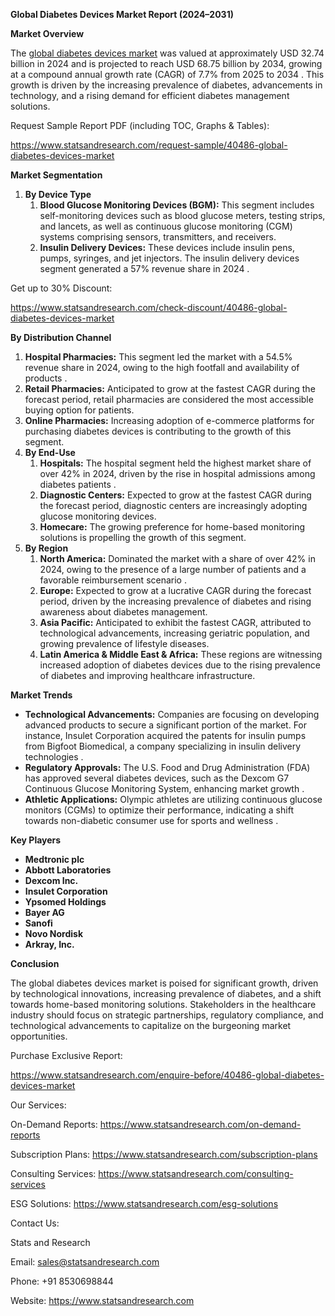 ﻿**Global Diabetes Devices Market Report (2024–2031)**

**Market Overview**

The [global diabetes devices market](https://www.statsandresearch.com/report/40486-global-diabetes-devices-market) was valued at approximately USD 32.74 billion in 2024 and is projected to reach USD 68.75 billion by 2034, growing at a compound annual growth rate (CAGR) of 7.7% from 2025 to 2034 . This growth is driven by the increasing prevalence of diabetes, advancements in technology, and a rising demand for efficient diabetes management solutions.

Request Sample Report PDF (including TOC, Graphs & Tables):

<https://www.statsandresearch.com/request-sample/40486-global-diabetes-devices-market>

**Market Segmentation**

1. **By Device Type**
   1. **Blood Glucose Monitoring Devices (BGM):** This segment includes self-monitoring devices such as blood glucose meters, testing strips, and lancets, as well as continuous glucose monitoring (CGM) systems comprising sensors, transmitters, and receivers.
   1. **Insulin Delivery Devices:** These devices include insulin pens, pumps, syringes, and jet injectors. The insulin delivery devices segment generated a 57% revenue share in 2024 .

Get up to 30% Discount:

<https://www.statsandresearch.com/check-discount/40486-global-diabetes-devices-market>

**By Distribution Channel**

1. **Hospital Pharmacies:** This segment led the market with a 54.5% revenue share in 2024, owing to the high footfall and availability of products .
1. **Retail Pharmacies:** Anticipated to grow at the fastest CAGR during the forecast period, retail pharmacies are considered the most accessible buying option for patients.
1. **Online Pharmacies:** Increasing adoption of e-commerce platforms for purchasing diabetes devices is contributing to the growth of this segment.
1. **By End-Use**
   1. **Hospitals:** The hospital segment held the highest market share of over 42% in 2024, driven by the rise in hospital admissions among diabetes patients .
   1. **Diagnostic Centers:** Expected to grow at the fastest CAGR during the forecast period, diagnostic centers are increasingly adopting glucose monitoring devices.
   1. **Homecare:** The growing preference for home-based monitoring solutions is propelling the growth of this segment.
1. **By Region**
   1. **North America:** Dominated the market with a share of over 42% in 2024, owing to the presence of a large number of patients and a favorable reimbursement scenario .
   1. **Europe:** Expected to grow at a lucrative CAGR during the forecast period, driven by the increasing prevalence of diabetes and rising awareness about diabetes management.
   1. **Asia Pacific:** Anticipated to exhibit the fastest CAGR, attributed to technological advancements, increasing geriatric population, and growing prevalence of lifestyle diseases.
   1. **Latin America & Middle East & Africa:** These regions are witnessing increased adoption of diabetes devices due to the rising prevalence of diabetes and improving healthcare infrastructure.

**Market Trends**

- **Technological Advancements:** Companies are focusing on developing advanced products to secure a significant portion of the market. For instance, Insulet Corporation acquired the patents for insulin pumps from Bigfoot Biomedical, a company specializing in insulin delivery technologies .
- **Regulatory Approvals:** The U.S. Food and Drug Administration (FDA) has approved several diabetes devices, such as the Dexcom G7 Continuous Glucose Monitoring System, enhancing market growth .
- **Athletic Applications:** Olympic athletes are utilizing continuous glucose monitors (CGMs) to optimize their performance, indicating a shift towards non-diabetic consumer use for sports and wellness .

**Key Players**

- **Medtronic plc**
- **Abbott Laboratories**
- **Dexcom Inc.**
- **Insulet Corporation**
- **Ypsomed Holdings**
- **Bayer AG**
- **Sanofi**
- **Novo Nordisk**
- **Arkray, Inc.**

**Conclusion**

The global diabetes devices market is poised for significant growth, driven by technological innovations, increasing prevalence of diabetes, and a shift towards home-based monitoring solutions. Stakeholders in the healthcare industry should focus on strategic partnerships, regulatory compliance, and technological advancements to capitalize on the burgeoning market opportunities.

Purchase Exclusive Report:

<https://www.statsandresearch.com/enquire-before/40486-global-diabetes-devices-market>



Our Services:

On-Demand Reports: <https://www.statsandresearch.com/on-demand-reports>

Subscription Plans: <https://www.statsandresearch.com/subscription-plans>

Consulting Services: <https://www.statsandresearch.com/consulting-services>

ESG Solutions: <https://www.statsandresearch.com/esg-solutions>


Contact Us:

Stats and Research

Email: <sales@statsandresearch.com>

Phone: +91 8530698844

Website: <https://www.statsandresearch.com>






